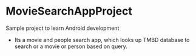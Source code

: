 MovieSearchAppProject
=======================
Sample project to learn Android development

- Its a movie and people search app, which looks up TMBD database to search 
or a movie or person based on query.

